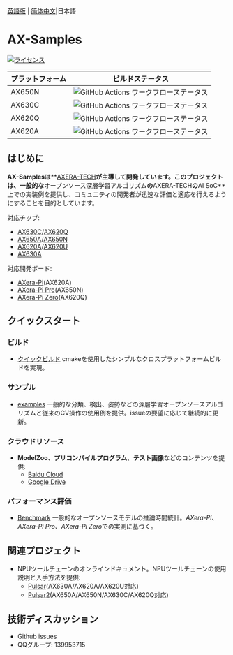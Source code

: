 [英語版](./README_EN.md) | [简体中文](./README_ch.md)|日本語 

# AX-Samples
[![ライセンス](https://img.shields.io/badge/license-BSD--3--Clause-blue.svg)](https://raw.githubusercontent.com/AXERA-TECH/ax-samples/main/LICENSE)

| プラットフォーム | ビルドステータス |
| -------- | ------------ |
| AX650N   | ![GitHub Actions ワークフローステータス](https://img.shields.io/github/actions/workflow/status/AXERA-TECH/ax-samples/build_650.yml)|
| AX630C   | ![GitHub Actions ワークフローステータス](https://img.shields.io/github/actions/workflow/status/AXERA-TECH/ax-samples/build_630c_glibc.yaml)|
| AX620Q   | ![GitHub Actions ワークフローステータス](https://img.shields.io/github/actions/workflow/status/AXERA-TECH/ax-samples/build_620q_uclibc.yaml)|
| AX620A   | ![GitHub Actions ワークフローステータス](https://img.shields.io/github/actions/workflow/status/AXERA-TECH/ax-samples/build_620a.yml)|

## はじめに
**AX-Samples**は**[AXERA-TECH](https://www.axera-tech.com/)**が主導して開発しています。このプロジェクトは、一般的な**オープンソース深層学習アルゴリズム**の**AXERA-TECH**の**AI SoC**上での実装例を提供し、コミュニティの開発者が迅速な評価と適応を行えるようにすることを目的としています。

対応チップ:
- [AX630C](docs/AX630C.md)/[AX620Q](docs/AX620Q.md)
- [AX650A](docs/AX650A.md)/[AX650N](docs/AX650N.md)
- [AX620A](docs/AX620A.md)/[AX620U](docs/AX620U.md)
- [AX630A](docs/AX630A.md)

対応開発ボード:
- [AXera-Pi](https://wiki.sipeed.com/m3axpi)(AX620A)
- [AXera-Pi Pro](https://wiki.sipeed.com/m4ndock)(AX650N)
- [AXera-Pi Zero](https://axera-pi-zero-docs-cn.readthedocs.io/zh-cn/latest/index.html)(AX620Q)

## クイックスタート
### ビルド
- [クイックビルド](docs/compile.md) cmakeを使用したシンプルなクロスプラットフォームビルドを実現。

### サンプル
- [examples](examples/) 一般的な分類、検出、姿勢などの深層学習オープンソースアルゴリズムと従来のCV操作の使用例を提供。issueの要望に応じて継続的に更新。

### クラウドリソース
- **ModelZoo**、**プリコンパイルプログラム**、**テスト画像**などのコンテンツを提供:
  - [Baidu Cloud](https://pan.baidu.com/s/1cnMeqsD-hErlRZlBDDvuoA?pwd=oey4)
  - [Google Drive](https://drive.google.com/drive/folders/1JY59vOFS2qxI8TkVIZ0pHfxHMfKPW5PS?usp=sharing)

### パフォーマンス評価
- [Benchmark](benchmark/) 一般的なオープンソースモデルの推論時間統計。*AXera-Pi*、*AXera-Pi Pro*、*AXera-Pi Zero*での実測に基づく。

## 関連プロジェクト
- NPUツールチェーンのオンラインドキュメント。NPUツールチェーンの使用説明と入手方法を提供:
  - [Pulsar](https://pulsar-docs.readthedocs.io/zh_CN/latest/)(AX630A/AX620A/AX620U対応)
  - [Pulsar2](https://pulsar2-docs.readthedocs.io/zh_CN/latest/)(AX650A/AX650N/AX630C/AX620Q対応)

## 技術ディスカッション
- Github issues
- QQグループ: 139953715
